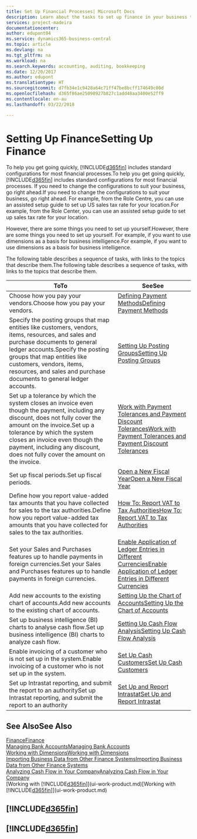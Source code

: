 ```yaml
---
title: Set Up Financial Processes| Microsoft Docs
description: Learn about the tasks to set up finance in your business to suit all your accounting, auditing, or bookkeeping needs.
services: project-madeira
documentationcenter: 
author: edupont04
ms.service: dynamics365-business-central
ms.topic: article
ms.devlang: na
ms.tgt_pltfrm: na
ms.workload: na
ms.search.keywords: accounting, auditing, bookkeeping
ms.date: 12/20/2017
ms.author: edupont
ms.translationtype: HT
ms.sourcegitcommit: d7fb34e1c9428a64c71ff47be8bcff174649c00d
ms.openlocfilehash: d365f86ae25098927b827c1add48aa3400e52ff9
ms.contentlocale: en-au
ms.lasthandoff: 03/22/2018

---
```

# <a name="setting-up-finance"></a><span data-ttu-id="528ab-103">Setting Up Finance</span><span class="sxs-lookup"><span data-stu-id="528ab-103">Setting Up Finance</span></span>
<span data-ttu-id="528ab-104">To help you get going quickly, [!INCLUDE[d365fin](includes/d365fin_md.md)] includes standard configurations for most financial processes.</span><span class="sxs-lookup"><span data-stu-id="528ab-104">To help you get going quickly, [!INCLUDE[d365fin](includes/d365fin_md.md)] includes standard configurations for most financial processes.</span></span> <span data-ttu-id="528ab-105">If you need to change the configurations to suit your business, go right ahead.</span><span class="sxs-lookup"><span data-stu-id="528ab-105">If you need to change the configurations to suit your business, go right ahead.</span></span> <span data-ttu-id="528ab-106">For example, from the Role Centre, you can use an assisted setup guide to set up US sales tax rate for your location.</span><span class="sxs-lookup"><span data-stu-id="528ab-106">For example, from the Role Center, you can use an assisted setup guide to set up sales tax rate for your location.</span></span>  

<span data-ttu-id="528ab-107">However, there are some things you need to set up yourself.</span><span class="sxs-lookup"><span data-stu-id="528ab-107">However, there are some things you need to set up yourself.</span></span> <span data-ttu-id="528ab-108">For example, if you want to use dimensions as a basis for business intelligence.</span><span class="sxs-lookup"><span data-stu-id="528ab-108">For example, if you want to use dimensions as a basis for business intelligence.</span></span>  

<span data-ttu-id="528ab-109">The following table describes a sequence of tasks, with links to the topics that describe them.</span><span class="sxs-lookup"><span data-stu-id="528ab-109">The following table describes a sequence of tasks, with links to the topics that describe them.</span></span>

| <span data-ttu-id="528ab-110">To</span><span class="sxs-lookup"><span data-stu-id="528ab-110">To</span></span> | <span data-ttu-id="528ab-111">See</span><span class="sxs-lookup"><span data-stu-id="528ab-111">See</span></span> |
| --- | --- |
| <span data-ttu-id="528ab-112">Choose how you pay your vendors.</span><span class="sxs-lookup"><span data-stu-id="528ab-112">Choose how you pay your vendors.</span></span> |[<span data-ttu-id="528ab-113">Defining Payment Methods</span><span class="sxs-lookup"><span data-stu-id="528ab-113">Defining Payment Methods</span></span>](finance-payment-methods.md) |
| <span data-ttu-id="528ab-114">Specify the posting groups that map entities like customers, vendors, items, resources, and sales and purchase documents to general ledger accounts.</span><span class="sxs-lookup"><span data-stu-id="528ab-114">Specify the posting groups that map entities like customers, vendors, items, resources, and sales and purchase documents to general ledger accounts.</span></span> |[<span data-ttu-id="528ab-115">Setting Up Posting Groups</span><span class="sxs-lookup"><span data-stu-id="528ab-115">Setting Up Posting Groups</span></span>](finance-posting-groups.md)|
|<span data-ttu-id="528ab-116">Set up a tolerance by which the system closes an invoice even though the payment, including any discount, does not fully cover the amount on the invoice.</span><span class="sxs-lookup"><span data-stu-id="528ab-116">Set up a tolerance by which the system closes an invoice even though the payment, including any discount, does not fully cover the amount on the invoice.</span></span>|[<span data-ttu-id="528ab-117">Work with Payment Tolerances and Payment Discount Tolerances</span><span class="sxs-lookup"><span data-stu-id="528ab-117">Work with Payment Tolerances and Payment Discount Tolerances</span></span>](finance-payment-tolerance-and-payment-discount-tolerance.md)|
| <span data-ttu-id="528ab-118">Set up fiscal periods.</span><span class="sxs-lookup"><span data-stu-id="528ab-118">Set up fiscal periods.</span></span> |[<span data-ttu-id="528ab-119">Open a New Fiscal Year</span><span class="sxs-lookup"><span data-stu-id="528ab-119">Open a New Fiscal Year</span></span>](finance-how-open-new-fiscal-year.md) |
| <span data-ttu-id="528ab-120">Define how you report value-added tax amounts that you have collected for sales to the tax authorities.</span><span class="sxs-lookup"><span data-stu-id="528ab-120">Define how you report value-added tax amounts that you have collected for sales to the tax authorities.</span></span> |[<span data-ttu-id="528ab-121">How To: Report VAT to Tax Authorities</span><span class="sxs-lookup"><span data-stu-id="528ab-121">How To: Report VAT to Tax Authorities</span></span>](finance-how-report-vat.md)|
| <span data-ttu-id="528ab-122">Set your Sales and Purchases features up to handle payments in foreign currencies.</span><span class="sxs-lookup"><span data-stu-id="528ab-122">Set your Sales and Purchases features up to handle payments in foreign currencies.</span></span>|[<span data-ttu-id="528ab-123">Enable Application of Ledger Entries in Different Currencies</span><span class="sxs-lookup"><span data-stu-id="528ab-123">Enable Application of Ledger Entries in Different Currencies</span></span>](finance-how-enable-application-ledger-entries-different-currencies.md)
| <span data-ttu-id="528ab-124">Add new accounts to the existing chart of accounts.</span><span class="sxs-lookup"><span data-stu-id="528ab-124">Add new accounts to the existing chart of accounts.</span></span> |[<span data-ttu-id="528ab-125">Setting Up the Chart of Accounts</span><span class="sxs-lookup"><span data-stu-id="528ab-125">Setting Up the Chart of Accounts</span></span>](finance-setup-chart-accounts.md) |
| <span data-ttu-id="528ab-126">Set up business intelligence (BI) charts to analyse cash flow.</span><span class="sxs-lookup"><span data-stu-id="528ab-126">Set up business intelligence (BI) charts to analyze cash flow.</span></span> |[<span data-ttu-id="528ab-127">Setting Up Cash Flow Analysis</span><span class="sxs-lookup"><span data-stu-id="528ab-127">Setting Up Cash Flow Analysis</span></span>](finance-setup-cash-flow-analyses.md) |
|<span data-ttu-id="528ab-128">Enable invoicing of a customer who is not set up in the system.</span><span class="sxs-lookup"><span data-stu-id="528ab-128">Enable invoicing of a customer who is not set up in the system.</span></span>|[<span data-ttu-id="528ab-129">Set Up Cash Customers</span><span class="sxs-lookup"><span data-stu-id="528ab-129">Set Up Cash Customers</span></span>](finance-how-to-set-up-cash-customers.md)|
| <span data-ttu-id="528ab-130">Set up Intrastat reporting, and submit the report to an authority</span><span class="sxs-lookup"><span data-stu-id="528ab-130">Set up Intrastat reporting, and submit the report to an authority</span></span> | [<span data-ttu-id="528ab-131">Set Up and Report Intrastat</span><span class="sxs-lookup"><span data-stu-id="528ab-131">Set Up and Report Intrastat</span></span>](finance-how-setup-report-intrastat.md)|

## <a name="see-also"></a><span data-ttu-id="528ab-132">See Also</span><span class="sxs-lookup"><span data-stu-id="528ab-132">See Also</span></span>
[<span data-ttu-id="528ab-133">Finance</span><span class="sxs-lookup"><span data-stu-id="528ab-133">Finance</span></span>](finance.md)  
[<span data-ttu-id="528ab-134">Managing Bank Accounts</span><span class="sxs-lookup"><span data-stu-id="528ab-134">Managing Bank Accounts</span></span>](bank-manage-bank-accounts.md)  
[<span data-ttu-id="528ab-135">Working with Dimensions</span><span class="sxs-lookup"><span data-stu-id="528ab-135">Working with Dimensions</span></span>](finance-dimensions.md)  
[<span data-ttu-id="528ab-136">Importing Business Data from Other Finance Systems</span><span class="sxs-lookup"><span data-stu-id="528ab-136">Importing Business Data from Other Finance Systems</span></span>](upload-data.md)  
[<span data-ttu-id="528ab-137">Analyzing Cash Flow in Your Company</span><span class="sxs-lookup"><span data-stu-id="528ab-137">Analyzing Cash Flow in Your Company</span></span>](finance-analyze-cash-flow.md)  
<span data-ttu-id="528ab-138">[Working with [!INCLUDE[d365fin](includes/d365fin_md.md)]](ui-work-product.md)</span><span class="sxs-lookup"><span data-stu-id="528ab-138">[Working with [!INCLUDE[d365fin](includes/d365fin_md.md)]](ui-work-product.md)</span></span>  

## [!INCLUDE[d365fin](includes/free_trial_md.md)]  
## [!INCLUDE[d365fin](includes/training_link_md.md)]

